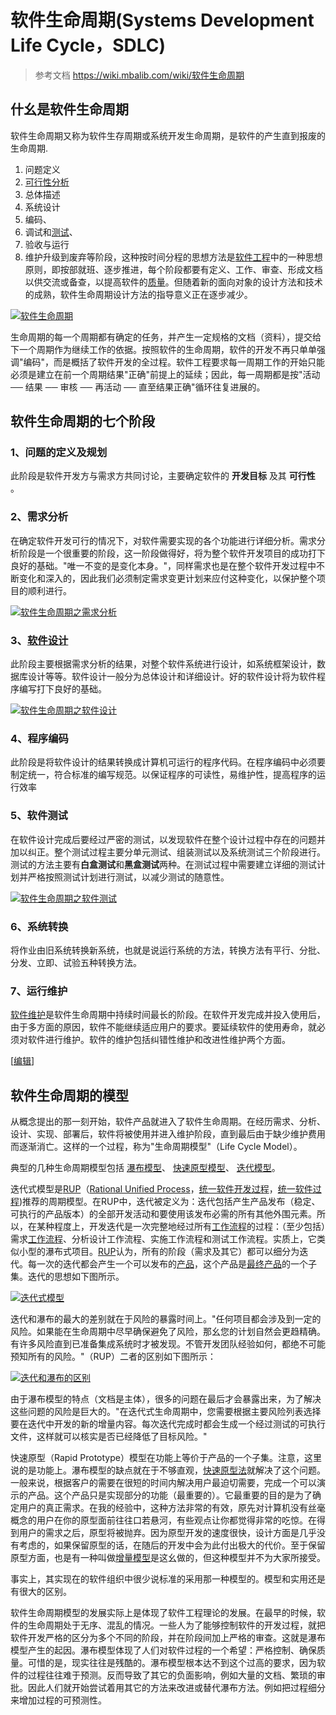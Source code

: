 # 软件生命周期(Systems Development Life Cycle，SDLC)

> 参考文档 <https://wiki.mbalib.com/wiki/软件生命周期>

## 什幺是软件生命周期

   软件生命周期又称为软件生存周期或系统开发生命周期，是软件的产生直到报废的生命周期.

   1. 问题定义
   2. [可行性分析](https://wiki.mbalib.com/wiki/可行性分析)
   3. 总体描述
   4. 系统设计
   5. 编码、
   6. 调试和[测试](https://wiki.mbalib.com/wiki/测试)、
   7. 验收与运行
   8. 维护升级到废弃等阶段，这种按时间分程的思想方法是[软件工程](https://wiki.mbalib.com/wiki/软件工程)中的一种思想原则，即按部就班、逐步推进，每个阶段都要有定义、工作、审查、形成文档以供交流或备查，以提高软件的[质量](https://wiki.mbalib.com/wiki/质量)。但随着新的面向对象的设计方法和技术的成熟，软件生命周期设计方法的指导意义正在逐步减少。

[![软件生命周期](https://gitee.com/cpfree/picture-warehouse/raw/master/pic/20210616151619.gif)](https://wiki.mbalib.com/wiki/Image:软件生命周期.gif)

   生命周期的每一个周期都有确定的任务，并产生一定规格的文档（资料），提交给下一个周期作为继续工作的依据。按照软件的生命周期，软件的开发不再只单单强调"编码"，而是概括了软件开发的全过程。软件工程要求每一周期工作的开始只能必须是建立在前一个周期结果"正确"前提上的延续；因此，每一周期都是按"活动 ── 结果 ── 审核 ── 再活动 ── 直至结果正确"循环往复进展的。

## 软件生命周期的七个阶段

### 1、问题的定义及规划

   此阶段是软件开发方与需求方共同讨论，主要确定软件的 **开发目标** 及其 **可行性** 。

### 2、需求分析

   在确定软件开发可行的情况下，对软件需要实现的各个功能进行详细分析。需求分析阶段是一个很重要的阶段，这一阶段做得好，将为整个软件开发项目的成功打下良好的基础。"唯一不变的是变化本身。"，同样需求也是在整个软件开发过程中不断变化和深入的，因此我们必须制定需求变更计划来应付这种变化，以保护整个项目的顺利进行。

[![软件生命周期之需求分析](https://gitee.com/cpfree/picture-warehouse/raw/master/pic/20210616151624.gif)](https://wiki.mbalib.com/wiki/Image:软件生命周期之需求分析.gif)

### 3、[软件设计](https://wiki.mbalib.com/wiki/软件设计)

   此阶段主要根据需求分析的结果，对整个软件系统进行设计，如系统框架设计，数据库设计等等。软件设计一般分为总体设计和详细设计。好的软件设计将为软件程序编写打下良好的基础。

[![软件生命周期之软件设计](https://gitee.com/cpfree/picture-warehouse/raw/master/pic/20210616151650.gif)](https://wiki.mbalib.com/wiki/Image:软件生命周期之软件设计.gif)

### 4、程序编码

   此阶段是将软件设计的结果转换成计算机可运行的程序代码。在程序编码中必须要制定统一，符合标准的编写规范。以保证程序的可读性，易维护性，提高程序的运行效率

### 5、软件测试

   在软件设计完成后要经过严密的测试，以发现软件在整个设计过程中存在的问题并加以纠正。整个测试过程主要分单元测试、组装测试以及系统测试三个阶段进行。测试的方法主要有**白盒测试**和**黑盒测试**两种。在测试过程中需要建立详细的测试计划并严格按照测试计划进行测试，以减少测试的随意性。

[![软件生命周期之软件测试](https://gitee.com/cpfree/picture-warehouse/raw/master/pic/20210616151657.gif)](https://wiki.mbalib.com/wiki/Image:软件生命周期之软件测试.gif)

### 6、系统转换

   将作业由旧系统转换新系统，也就是说运行系统的方法，转换方法有平行、分批、分发、立即、试验五种转换方法。

### 7、运行维护

   [软件维护](https://wiki.mbalib.com/wiki/软件维护)是软件生命周期中持续时间最长的阶段。在软件开发完成并投入使用后，由于多方面的原因，软件不能继续适应用户的要求。要延续软件的使用寿命，就必须对软件进行维护。软件的维护包括纠错性维护和改进性维护两个方面。

[[编辑](https://wiki.mbalib.com/w/index.php?title=软件生命周期&action=edit&section=3)]

## 软件生命周期的模型

   从概念提出的那一刻开始，软件产品就进入了软件生命周期。在经历需求、分析、设计、实现、部署后，软件将被使用并进入维护阶段，直到最后由于缺少维护费用而逐渐消亡。这样的一个过程，称为"生命周期模型"（Life Cycle Model）。

   典型的几种生命周期模型包括
[瀑布模型](https://wiki.mbalib.com/wiki/瀑布模型)、
[快速原型模型](https://wiki.mbalib.com/wiki/快速原型模型)、
[迭代模型](https://wiki.mbalib.com/wiki/迭代模型)。

   迭代式模型是[RUP](https://wiki.mbalib.com/wiki/RUP)（[Rational Unified Process](https://wiki.mbalib.com/wiki/Rational_Unified_Process)，[统一软件开发过程](https://wiki.mbalib.com/wiki/统一软件开发过程)，[统一软件过程](https://wiki.mbalib.com/wiki/统一软件过程))推荐的周期模型。在RUP中，迭代被定义为：迭代包括产生产品发布（稳定、可执行的产品版本）的全部开发活动和要使用该发布必需的所有其他外围元素。所以，在某种程度上，开发迭代是一次完整地经过所有[工作流程](https://wiki.mbalib.com/wiki/工作流程)的过程：（至少包括）需求[工作流程](https://wiki.mbalib.com/wiki/工作流程)、分析设计工作流程、实施工作流程和测试工作流程。实质上，它类似小型的瀑布式项目。[RUP](https://wiki.mbalib.com/wiki/RUP)认为，所有的阶段（需求及其它）都可以细分为迭代。每一次的迭代都会产生一个可以发布的[产品](https://wiki.mbalib.com/wiki/产品)，这个产品是[最终产品](https://wiki.mbalib.com/wiki/最终产品)的一个子集。迭代的思想如下图所示。

[![迭代式模型](https://gitee.com/cpfree/picture-warehouse/raw/master/pic/20210616151702.gif)](https://wiki.mbalib.com/wiki/Image:迭代式模型.gif)

   迭代和瀑布的最大的差别就在于风险的暴露时间上。"任何项目都会涉及到一定的风险。如果能在生命周期中尽早确保避免了风险，那幺您的计划自然会更趋精确。有许多风险直到已准备集成系统时才被发现。不管开发团队经验如何，都绝不可能预知所有的风险。"（RUP）二者的区别如下图所示：

[![迭代和瀑布的区别](https://gitee.com/cpfree/picture-warehouse/raw/master/pic/20210616151708.gif)](https://wiki.mbalib.com/wiki/Image:迭代和瀑布的区别.gif)

   由于瀑布模型的特点（文档是主体），很多的问题在最后才会暴露出来，为了解决这些问题的风险是巨大的。"在迭代式生命周期中，您需要根据主要风险列表选择要在迭代中开发的新的增量内容。每次迭代完成时都会生成一个经过测试的可执行文件，这样就可以核实是否已经降低了目标风险。"

   快速原型（Rapid Prototype）模型在功能上等价于产品的一个子集。注意，这里说的是功能上。瀑布模型的缺点就在于不够直观，[快速原型法](https://wiki.mbalib.com/wiki/快速原型法)就解决了这个问题。一般来说，根据客户的需要在很短的时间内解决用户最迫切需要，完成一个可以演示的产品。这个产品只是实现部分的功能（最重要的）。它最重要的目的是为了确定用户的真正需求。在我的经验中，这种方法非常的有效，原先对计算机没有丝毫概念的用户在你的原型面前往往口若悬河，有些观点让你都觉得非常的吃惊。在得到用户的需求之后，原型将被抛弃。因为原型开发的速度很快，设计方面是几乎没有考虑的，如果保留原型的话，在随后的开发中会为此付出极大的代价。至于保留原型方面，也是有一种叫做[增量模型](https://wiki.mbalib.com/wiki/增量模型)是这幺做的，但这种模型并不为大家所接受。

   事实上，其实现在的软件组织中很少说标准的采用那一种模型的。模型和实用还是有很大的区别。

   软件生命周期模型的发展实际上是体现了软件工程理论的发展。在最早的时候，软件的生命周期处于无序、混乱的情况。一些人为了能够控制软件的开发过程，就把软件开发严格的区分为多个不同的阶段，并在阶段间加上严格的审查。这就是瀑布模型产生的起因。瀑布模型体现了人们对软件过程的一个希望：严格控制、确保质量。可惜的是，现实往往是残酷的。瀑布模型根本达不到这个过高的要求，因为软件的过程往往难于预测。反而导致了其它的负面影响，例如大量的文档、繁琐的审批。因此人们就开始尝试着用其它的方法来改进或替代瀑布方法。例如把过程细分来增加过程的可预测性。
